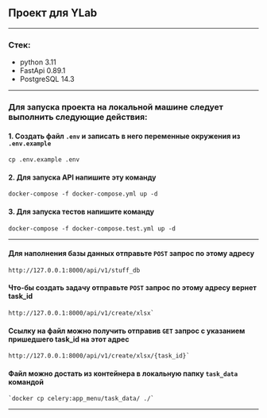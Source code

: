 ## Проект для YLab

___
### Стек:
- python 3.11
- FastApi 0.89.1
- PostgreSQL 14.3
___
### Для запуска проекта на локальной машине следует выполнить следующие действия:

#### 1. Создать  файл `.env` и записать в него переменные окружения из `.env.example`
```
cp .env.example .env
```
#### 2. Для запуска API напишите эту команду
```
docker-compose -f docker-compose.yml up -d
```
#### 3. Для запуска тестов напишите команду
```
docker-compose -f docker-compose.test.yml up -d
```
___
#### Для наполнения базы данных отправьте `POST` запрос по этому адресу
```
http://127.0.0.1:8000/api/v1/stuff_db
```
#### Что-бы создать задачу отправьте `POST` запрос по этому адресу вернет task_id 
```
http://127.0.0.1:8000/api/v1/create/xlsx`
```
#### Ссылку на файл можно получить отправив `GET` запрос с указанием пришедшего task_id на этот адрес
```
http://127.0.0.1:8000/api/v1/create/xlsx/{task_id}`
```
#### Файл можно достать из контейнера в локальную папку `task_data` командой
```
`docker cp celery:app_menu/task_data/ ./`
```
___


